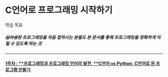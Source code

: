 # C언어로 프로그래밍 시작하기

학습 목표

##### ~~살아생전~~ 프로그래밍을 처음 접하시는 분들도 본 문서를 통해 프로그래밍을 정확하게 익힐 수 있도록 하는 것

##### 

---

#### [1주차 : **프로그래밍과 프로그래밍 언어의 발전, **C언어 vs Python, C언어로 된 프로그램 만들기](/chapter1.md "Chapter 1")



